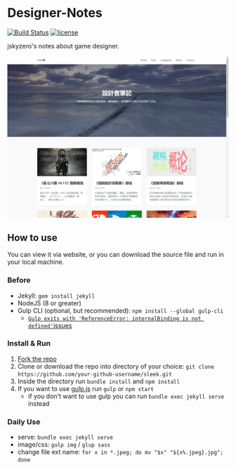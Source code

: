 # Designer-Notes

[![Build Status](https://travis-ci.com/jskyzero/design.jskyzero.com.svg?branch=jekyll)](https://travis-ci.com/jskyzero/design.jskyzero.com)
[![license](https://img.shields.io/github/license/mashape/apistatus.svg)](https://github.com/jskyzero/design.jskyzero.com)

jskyzero's notes about game designer.


![preview](assets/img/preview.jpg)


## How to use

You can view it via website, or you can download the source file and run in your local machine.

### Before

+ Jekyll: `gem install jekyll`
+ NodeJS (8 or greater)
+ Gulp CLI (optional, but recommended): `npm install --global gulp-cli`
    + [`Gulp exits with 'ReferenceError: internalBinding is not defined'`issues](https://github.com/gulpjs/gulp/issues/2246) 

### Install & Run

1. [Fork the repo](https://github.com/jskyzero/Designer-Notes/fork)
2. Clone or download the repo into directory of your choice: `git clone https://github.com/your-github-username/sleek.git`
3. Inside the directory run `bundle install` and `npm install`
4. If you want to use [gulp.js](https://gulpjs.com/) run `gulp` or `npm start`
    * if you don't want to use gulp you can run `bundle exec jekyll serve` instead

### Daily Use
+ serve: `bundle exec jekyll serve`
+ image/css: `gulp img` / `glup sass`
+ change file ext name: `for x in *.jpeg; do mv "$x" "${x%.jpeg}.jpg"; done`
